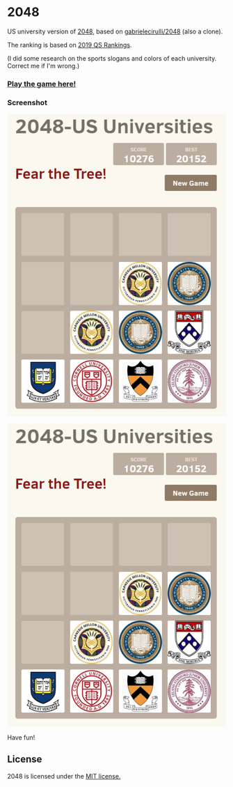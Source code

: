 # 2048
US university version of [2048](https://play.google.com/store/apps/details?id=com.veewo.a1024), based on [gabrielecirulli/2048](https://github.com/gabrielecirulli/2048) (also a clone).

The ranking is based on [2019 QS Rankings](https://www.topuniversities.com/university-rankings/world-university-rankings/2019). 

(I did some research on the sports slogans and colors of each university. Correct me if I'm wrong.)

### [Play the game here!](https://github.com/AlexaYuqinD/AlexaYuqinD.github.io/2048/)


### Screenshot

<p align="center">
  <img src="https://github.com/AlexaYuqinD/AlexaYuqinD.github.io/blob/master/2048/images/shot1.PNG" alt="Screenshot1"/>
</p>

<p align="center">
  <img src="https://github.com/AlexaYuqinD/AlexaYuqinD.github.io/blob/master/2048/images/shot1.PNG" alt="Screenshot2"/>
</p>

Have fun!

## License
2048 is licensed under the [MIT license.](https://github.com/gabrielecirulli/2048/blob/master/LICENSE.txt)

